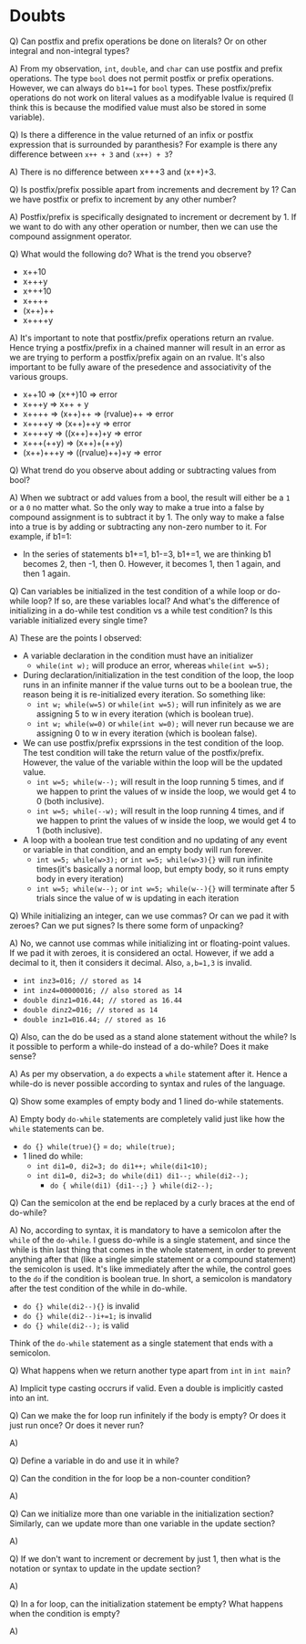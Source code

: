 # Doubts

Q) Can postfix and prefix operations be done on literals? Or on other integral and non-integral types?

A) From my observation, `int`, `double`, and `char` can use postfix and prefix operations. The type `bool` does not permit postfix or prefix operations. However, we can always do `b1+=1` for `bool` types. These postfix/prefix operations do not work on literal values as a modifyable lvalue is required (I think this is because the modified value must also be stored in some variable).

Q) Is there a difference in the value returned of an infix or postfix expression that is surrounded by paranthesis? For example is there any difference between `x++ + 3` and `(x++) + 3`?

A) There is no difference between x+++3 and (x++)+3.

Q) Is postfix/prefix possible apart from increments and decrement by 1? Can we have postfix or prefix to increment by any other number?

A) Postfix/prefix is specifically designated to increment or decrement by 1. If we want to do with any other operation or number, then we can use the compound assignment operator.

Q) What would the following do? What is the trend you observe?
- x++10
- x+++y
- x+++10
- x++++
- (x++)++
- x++++y

A) It's important to note that postfix/prefix operations return an rvalue. Hence trying a postfix/prefix in a chained manner will result in an error as we are trying to perform a postfix/prefix again on an rvalue. It's also important to be fully aware of the presedence and associativity of the various groups.

- x++10 => (x++)10 => error
- x+++y => x++ + y
- x++++ => (x++)++ => (rvalue)++ => error
- x++++y => (x++)++y => error
- x++++y => ((x++)++)+y => error
- x+++(++y) => (x++)+(++y)
- (x++)+++y => ((rvalue)++)+y => error

Q) What trend do you observe about adding or subtracting values from bool?

A) When we subtract or add values from a bool, the result will either be a `1` or a `0` no matter what. So the only way to make a true into a false by compound assignment is to subtract it by 1. The only way to make a false into a true is by adding or subtracting any non-zero number to it. For example, if b1=1:
- In the series of statements b1+=1, b1-=3, b1+=1, we are thinking b1 becomes 2, then -1, then 0. However, it becomes 1, then 1 again, and then 1 again.

Q) Can variables be initialized in the test condition of a while loop or do-while loop? If so, are these variables local? And what's the difference of initializing in a do-while test condition vs a while test condition? Is this variable initialized every single time?

A) These are the points I observed:
- A variable declaration in the condition must have an initializer
    - `while(int w);` will produce an error, whereas `while(int w=5);`
- During declaration/initialization in the test condition of the loop, the loop runs in an infinite manner if the value turns out to be a boolean true, the reason being it is re-initialized every iteration. So something like:
    - `int w; while(w=5)` or `while(int w=5);` will run infinitely as we are assigning 5 to w in every iteration (which is boolean true).
    - `int w; while(w=0)` or `while(int w=0);` will never run because we are assigning 0 to w in every iteration (which is boolean false).
- We can use postfix/prefix exprssions in the test condition of the loop. The test condition will take the return value of the postfix/prefix. However, the value of the variable within the loop will be the updated value.
    - `int w=5; while(w--);` will result in the loop running 5 times, and if we happen to print the values of w inside the loop, we would get 4 to 0 (both inclusive).
    - `int w=5; while(--w);` will result in the loop running 4 times, and if we happen to print the values of w inside the loop, we would get 4 to 1 (both inclusive).
- A loop with a boolean true test condition and no updating of any event or variable in that condition, and an empty body will run forever.
    - `int w=5; while(w>3);` or `int w=5; while(w>3){}` will run infinite times(it's basically a normal loop, but empty body, so it runs empty body in every iteration)
    - `int w=5; while(w--);` or `int w=5; while(w--){}` will terminate after 5 trials since the value of w is updating in each iteration


Q) While initializing an integer, can we use commas? Or can we pad it with zeroes? Can we put signes? Is there some form of unpacking?

A) No, we cannot use commas while initializing int or floating-point values. If we pad it with zeroes, it is considered an octal. However, if we add a decimal to it, then it considers it decimal. Also, `a,b=1,3` is invalid.
- `int inz3=016; // stored as 14`
- `int inz4=00000016; // also stored as 14`
- `double dinz1=016.44; // stored as 16.44`
- `double dinz2=016; // stored as 14`
- `double inz1=016.44; // stored as 16`

Q) Also, can the do be used as a stand alone statement without the while? Is it possible to perform a while-do instead of a do-while? Does it make sense?

A) As per my observation, a `do` expects a `while` statement after it. Hence a while-do is never possible according to syntax and rules of the language.

Q) Show some examples of empty body and 1 lined do-while statements.

A) Empty body `do-while` statements are completely valid just like how the `while` statements can be.
- `do {} while(true){}` = `do; while(true);`
- 1 lined do while: 
    - `int di1=0, di2=3; do di1++; while(di1<10);`
    - `int di1=0, di2=3; do while(di1) di1--; while(di2--);`
        - `do { while(di1) {di1--;} } while(di2--);`

Q) Can the semicolon at the end be replaced by a curly braces at the end of do-while?

A) No, according to syntax, it is mandatory to have a semicolon after the `while` of the `do-while`. I guess do-while is a single statement, and since the while is thin last thing that comes in the whole statement, in order to prevent anything after that (like a single simple statement or a compound statement) the semicolon is used. It's like immediately after the while, the control goes to the `do` if the condition is boolean true. In short, a semicolon is mandatory after the test condition of the while in do-while.
- `do {} while(di2--){}` is invalid
- `do {} while(di2--)i+=1;` is invalid
- `do {} while(di2--);` is valid

Think of the `do-while` statement as a single statement that ends with a semicolon.

Q) What happens when we return another type apart from `int` in `int main`?

A) Implicit type casting occrurs if valid. Even a double is implicitly casted into an int.

<!-- https://stackoverflow.com/questions/28002/regular-cast-vs-static-cast-vs-dynamic-cast -->

Q) Can we make the for loop run infinitely if the body is empty? Or does it just run once? Or does it never run?

A)

Q) Define a variable in do and use it in while? 

Q) Can the condition in the for loop be a non-counter condition?

A)

Q) Can we initialize more than one variable in the initialization section? Similarly, can we update more than one variable in the update section?

A)

Q) If we don't want to increment or decrement by just 1, then what is the notation or syntax to update in the update section?

A)

<!-- Q) If the condition section in a for loop is empty, then  -->

Q) In a for loop, can the initialization statement be empty? What happens when the condition is empty?

A) 